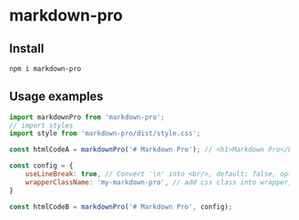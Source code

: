 # markdown-pro

<!-- TODO: add live demo __[Live demo](https://markdown-it.github.io)__ -->

## Install

```bash
npm i markdown-pro
```

## Usage examples

```javascript
import markdownPro from 'markdown-pro';
// import styles
import style from 'markdown-pro/dist/style.css';

const htmlCodeA = markdownPro('# Markdown Pro'); // <h1>Markdown Pro</h1>

const config = {
    useLineBreak: true, // Convert '\n' into <br/>, default: false, optional
    wrapperClassName: 'my-markdown-pro', // add css class into wrapper, default: '', optional
}

const htmlCodeB = markdownPro('# Markdown Pro', config);
```
